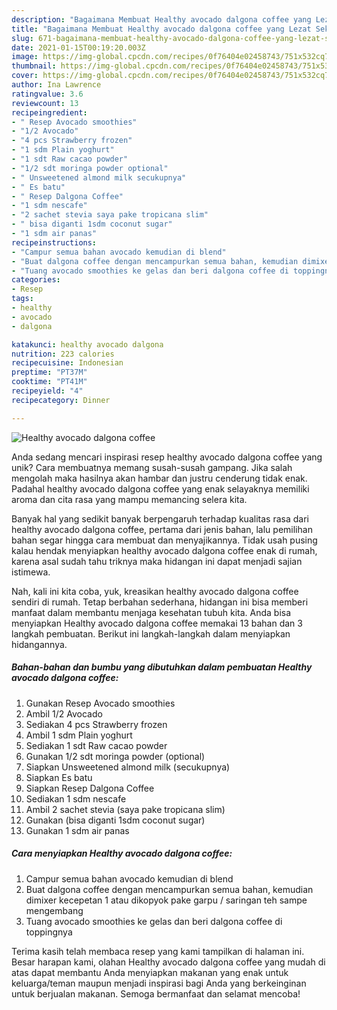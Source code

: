 ```yaml
---
description: "Bagaimana Membuat Healthy avocado dalgona coffee yang Lezat Sekali"
title: "Bagaimana Membuat Healthy avocado dalgona coffee yang Lezat Sekali"
slug: 671-bagaimana-membuat-healthy-avocado-dalgona-coffee-yang-lezat-sekali
date: 2021-01-15T00:19:20.003Z
image: https://img-global.cpcdn.com/recipes/0f76404e02458743/751x532cq70/healthy-avocado-dalgona-coffee-foto-resep-utama.jpg
thumbnail: https://img-global.cpcdn.com/recipes/0f76404e02458743/751x532cq70/healthy-avocado-dalgona-coffee-foto-resep-utama.jpg
cover: https://img-global.cpcdn.com/recipes/0f76404e02458743/751x532cq70/healthy-avocado-dalgona-coffee-foto-resep-utama.jpg
author: Ina Lawrence
ratingvalue: 3.6
reviewcount: 13
recipeingredient:
- " Resep Avocado smoothies"
- "1/2 Avocado"
- "4 pcs Strawberry frozen"
- "1 sdm Plain yoghurt"
- "1 sdt Raw cacao powder"
- "1/2 sdt moringa powder optional"
- " Unsweetened almond milk secukupnya"
- " Es batu"
- " Resep Dalgona Coffee"
- "1 sdm nescafe"
- "2 sachet stevia saya pake tropicana slim"
- " bisa diganti 1sdm coconut sugar"
- "1 sdm air panas"
recipeinstructions:
- "Campur semua bahan avocado kemudian di blend"
- "Buat dalgona coffee dengan mencampurkan semua bahan, kemudian dimixer kecepetan 1 atau dikopyok pake garpu / saringan teh sampe mengembang"
- "Tuang avocado smoothies ke gelas dan beri dalgona coffee di toppingnya"
categories:
- Resep
tags:
- healthy
- avocado
- dalgona

katakunci: healthy avocado dalgona 
nutrition: 223 calories
recipecuisine: Indonesian
preptime: "PT37M"
cooktime: "PT41M"
recipeyield: "4"
recipecategory: Dinner

---
```



![Healthy avocado dalgona coffee](https://img-global.cpcdn.com/recipes/0f76404e02458743/751x532cq70/healthy-avocado-dalgona-coffee-foto-resep-utama.jpg)

Anda sedang mencari inspirasi resep healthy avocado dalgona coffee yang unik? Cara membuatnya memang susah-susah gampang. Jika salah mengolah maka hasilnya akan hambar dan justru cenderung tidak enak. Padahal healthy avocado dalgona coffee yang enak selayaknya memiliki aroma dan cita rasa yang mampu memancing selera kita.



Banyak hal yang sedikit banyak berpengaruh terhadap kualitas rasa dari healthy avocado dalgona coffee, pertama dari jenis bahan, lalu pemilihan bahan segar hingga cara membuat dan menyajikannya. Tidak usah pusing kalau hendak menyiapkan healthy avocado dalgona coffee enak di rumah, karena asal sudah tahu triknya maka hidangan ini dapat menjadi sajian istimewa.


Nah, kali ini kita coba, yuk, kreasikan healthy avocado dalgona coffee sendiri di rumah. Tetap berbahan sederhana, hidangan ini bisa memberi manfaat dalam membantu menjaga kesehatan tubuh kita. Anda bisa menyiapkan Healthy avocado dalgona coffee memakai 13 bahan dan 3 langkah pembuatan. Berikut ini langkah-langkah dalam menyiapkan hidangannya.

<!--inarticleads1-->

##### Bahan-bahan dan bumbu yang dibutuhkan dalam pembuatan Healthy avocado dalgona coffee:

1. Gunakan  Resep Avocado smoothies
1. Ambil 1/2 Avocado
1. Sediakan 4 pcs Strawberry frozen
1. Ambil 1 sdm Plain yoghurt
1. Sediakan 1 sdt Raw cacao powder
1. Gunakan 1/2 sdt moringa powder (optional)
1. Siapkan  Unsweetened almond milk (secukupnya)
1. Siapkan  Es batu
1. Siapkan  Resep Dalgona Coffee
1. Sediakan 1 sdm nescafe
1. Ambil 2 sachet stevia (saya pake tropicana slim)
1. Gunakan  (bisa diganti 1sdm coconut sugar)
1. Gunakan 1 sdm air panas




<!--inarticleads2-->

##### Cara menyiapkan Healthy avocado dalgona coffee:

1. Campur semua bahan avocado kemudian di blend
1. Buat dalgona coffee dengan mencampurkan semua bahan, kemudian dimixer kecepetan 1 atau dikopyok pake garpu / saringan teh sampe mengembang
1. Tuang avocado smoothies ke gelas dan beri dalgona coffee di toppingnya




Terima kasih telah membaca resep yang kami tampilkan di halaman ini. Besar harapan kami, olahan Healthy avocado dalgona coffee yang mudah di atas dapat membantu Anda menyiapkan makanan yang enak untuk keluarga/teman maupun menjadi inspirasi bagi Anda yang berkeinginan untuk berjualan makanan. Semoga bermanfaat dan selamat mencoba!
